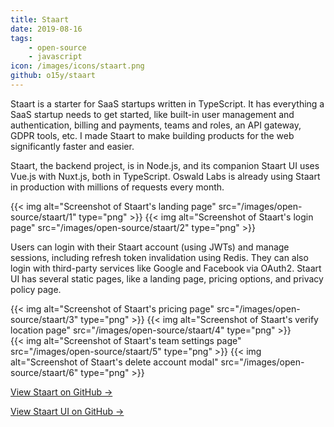 ```yaml
---
title: Staart
date: 2019-08-16
tags:
	- open-source
	- javascript
icon: /images/icons/staart.png
github: o15y/staart
---
```


Staart is a starter for SaaS startups written in TypeScript. It has everything a SaaS startup needs to get started, like built-in user management and authentication, billing and payments, teams and roles, an API gateway, GDPR tools, etc. I made Staart to make building products for the web significantly faster and easier.

<!--more-->

Staart, the backend project, is in Node.js, and its companion Staart UI uses Vue.js with Nuxt.js, both in TypeScript. Oswald Labs is already using Staart in production with millions of requests every month.

<div class="two-images">
	{{< img alt="Screenshot of Staart's landing page" src="/images/open-source/staart/1" type="png" >}}
	{{< img alt="Screenshot of Staart's login page" src="/images/open-source/staart/2" type="png" >}}
</div>

Users can login with their Staart account (using JWTs) and manage sessions, including refresh token invalidation using Redis. They can also login with third-party services like Google and Facebook via OAuth2. Staart UI has several static pages, like a landing page, pricing options, and privacy policy page.

<div class="two-images">
	{{< img alt="Screenshot of Staart's pricing page" src="/images/open-source/staart/3" type="png" >}}
	{{< img alt="Screenshot of Staart's verify location page" src="/images/open-source/staart/4" type="png" >}}
</div>
<div class="two-images">
	{{< img alt="Screenshot of Staart's team settings page" src="/images/open-source/staart/5" type="png" >}}
	{{< img alt="Screenshot of Staart's delete account modal" src="/images/open-source/staart/6" type="png" >}}
</div>

[View Staart on GitHub &rarr;](https://github.com/o15y/staart)

[View Staart UI on GitHub &rarr;](https://github.com/o15y/staart-ui)